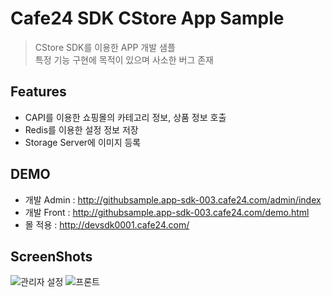 # Cafe24 SDK CStore App Sample
> CStore SDK를 이용한 APP 개발 샘플<br/>
> 특정 기능 구현에 목적이 있으며 사소한 버그 존재
 
 

## Features 
 - CAPI를 이용한 쇼핑몰의 카테고리 정보, 상품 정보 호출
 - Redis를 이용한 설정 정보 저장
 - Storage Server에 이미지 등록

## DEMO
  - 개발 Admin : http://githubsample.app-sdk-003.cafe24.com/admin/index
  - 개발 Front : http://githubsample.app-sdk-003.cafe24.com/demo.html
  - 몰 적용 : http://devsdk0001.cafe24.com/

## ScreenShots
![관리자 설정](http://img.apps.cafe24.com/internal/github/36b7b3bc30db18c38af23edaeba7da72.jpg)
![프론트](http://img.apps.cafe24.com/internal/github/df7877101256f0c227a32c81220d9f11.jpg)
